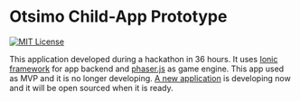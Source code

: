 # Otsimo Child-App Prototype
[![MIT License](http://img.shields.io/badge/license-MIT-blue.svg?style=flat-square)](https://github.com/otsimo/child-app-prototype/blob/master/LICENSE)


This application developed during a hackathon in 36 hours. It uses [Ionic framework](https://github.com/driftyco/ionic) for app backend and [phaser.js](https://github.com/photonstorm/phaser) as game engine. This app used as MVP and it is no longer developing. [A new application](https://github.com/otsimo/child) is developing now and it will be open sourced when it is ready.
